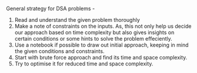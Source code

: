 
General strategy for DSA problems -

1. Read and understand the given problem thoroughly
2. Make a note of constraints on the inputs. As, this not only help us decide our approach based on time complexity but also gives insights on certain conditions or some hints to solve the problem effeciently.
3. Use a notebook if possible to draw out initial approach, keeping in mind the given conditions and constraints.
4. Start with brute force approach and find its time and space complexity.
5. Try to optimise it for reduced time and space complexity.